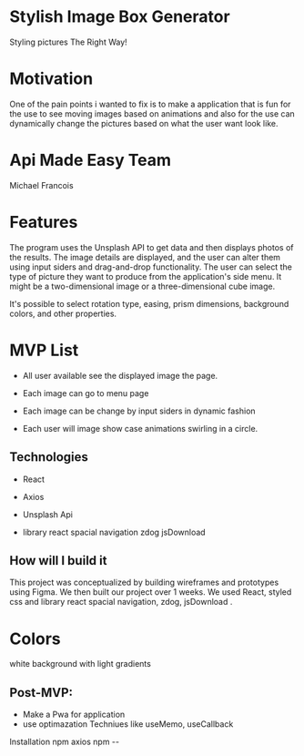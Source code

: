 


# Stylish Image Box Generator 

Styling pictures The Right Way!

# Motivation 

One of the pain points i wanted to fix is to make a application
that is fun for the use to see moving images based on animations and also for
the use can dynamically change the pictures based on what the user want 
look like.


# Api Made Easy Team 

Michael Francois


# Features

The program uses the Unsplash API to get data and then displays photos of the results. The image details are displayed, and the user can alter them using input siders and drag-and-drop functionality. The user can select the type of picture they want to produce from the application's side menu. It might be a two-dimensional image or a three-dimensional cube image.

 It's possible to select rotation type, easing, prism dimensions, background colors, 
 and other properties. 


# MVP List

- All user available see the displayed image the page.

- Each image can go to menu page 

- Each image can be change by input siders in dynamic fashion

- Each user will image show case animations swirling in a circle.

## Technologies
- React
- Axios
- Unsplash Api

- library
  react spacial navigation
  zdog
  jsDownload


## How will I build it 
This project was conceptualized by building wireframes and prototypes using Figma. We then built our project over 1 weeks. We used React, styled css and library 
react spacial navigation, zdog, jsDownload .


# Colors 
white background with light gradients


## Post-MVP:

 - Make a Pwa for application
 - use optimazation Techniues like useMemo, useCallback


Installation npm axios npm --







